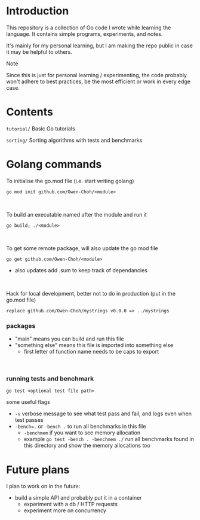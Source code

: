 # Introduction
This repository is a collection of Go code I wrote while learning the language. It contains simple programs, experiments, and notes. 

It's mainly for my personal learning, but I am making the repo public in case it may be helpful to others. 

> [!NOTE]  
> Since this is just for personal learning / experimenting, the code probably won't adhere to best practices, be the most efficient or work in every edge case.


# Contents
`tutorial/` Basic Go tutorials

`sorting/` Sorting algorithms with tests and benchmarks

# Golang commands
To initialise the go.mod file (i.e. start writing golang)

`go mod init github.com/Owen-Choh/<module>`

<br>

To build an executable named after the module and run it

`go build; ./<module>`

<br>

To get some remote package, will also update the go mod file

`go get github.com/Owen-Choh/<module>`
- also updates add .sum to keep track of dependancies

<br>

Hack for local development, better not to do in production (put in the go.mod file)

`replace github.com/Owen-Choh/mystrings v0.0.0 => ../mystrings`

### packages
- "main" means you can build and run this file
- "something else" means this file is imported into something else
  - first letter of function name needs to be caps to export

<br>

### running tests and benchmark

`go test <optional test file path>`

some useful flags
- `-v` verbose message to see what test pass and fail, and logs even when test passes
- `-bench=.` or `-bench .` to run all benchmarks in this file
  - `-benchmem` if you want to see memory allocation
  - example `go test -bench . -benchmem ./` run all benchmarks found in this directory and show the memory allocations too

# Future plans
I plan to work on in the future:

- build a simple API and probably put it in a container
  - experiment with a db / HTTP requests
  - experiment more on concurrency
